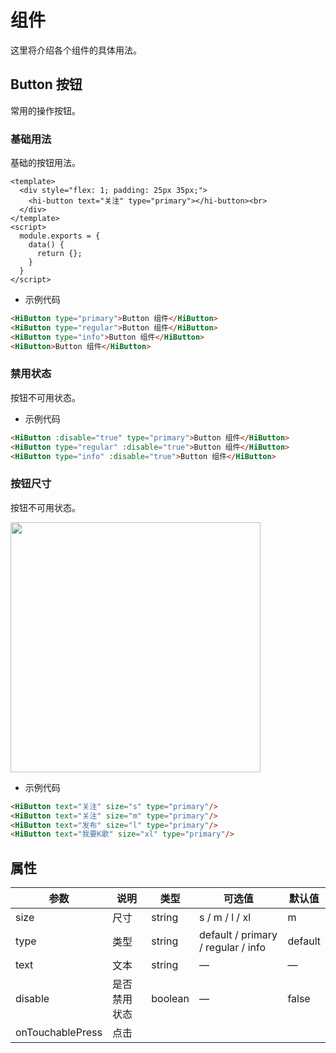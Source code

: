 # 组件

这里将介绍各个组件的具体用法。

## Button 按钮

常用的操作按钮。

### 基础用法

基础的按钮用法。

```demo
<template>
  <div style="flex: 1; padding: 25px 35px;">
    <hi-button text="关注" type="primary"></hi-button><br>
  </div>
</template>
<script>
  module.exports = {
    data() {
      return {};
    }
  }
</script>
```

<!-- <img src="../img/button1.jpeg" style="width:400px;"/> -->

* 示例代码

```html
<HiButton type="primary">Button 组件</HiButton>
<HiButton type="regular">Button 组件</HiButton>
<HiButton type="info">Button 组件</HiButton>
<HiButton>Button 组件</HiButton>

```


### 禁用状态

按钮不可用状态。

<!-- <img src="../img/button2.jpeg" style="width:400px;"/> -->

* 示例代码

```html
<HiButton :disable="true" type="primary">Button 组件</HiButton>
<HiButton type="regular" :disable="true">Button 组件</HiButton>
<HiButton type="info" :disable="true">Button 组件</HiButton>
```



### 按钮尺寸

按钮不可用状态。

<img src="../img/button3.jpeg" style="width:400px;"/>

* 示例代码

```html
<HiButton text="关注" size="s" type="primary"/>
<HiButton text="关注" size="m" type="primary"/>
<HiButton text="发布" size="l" type="primary"/>
<HiButton text="我要K歌" size="xl" type="primary"/>
```

## 属性


| 参数      | 说明    | 类型      | 可选值       | 默认值   |
|---------- |-------- |---------- |-------------  |-------- |
| size     | 尺寸   | string  |   s / m / l / xl            |    m     |
| type     | 类型   | string    |   default / primary / regular / info  |     default    |
| text     |  文本   | string    | — | —   |
| disable  | 是否禁用状态    | boolean   | —   | false   |
| onTouchablePress | 点击 |



